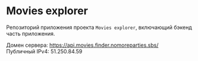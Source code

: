 # Movies explorer
Репозиторий приложения проекта `Movies explorer`, включающий бэкенд часть приложения.

Домен сервера: https://api.movies.finder.nomoreparties.sbs/ <br/>
Публичный IPv4: 51.250.84.59
